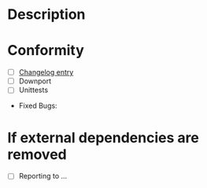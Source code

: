 Description
===========
<!-- Add here descriptions what changes, why it is required, usecases, ... !-->


Conformity
==================

- [ ] [Changelog entry](https://invent.kde.org/education/labplot/-/blob/master/ChangeLog)
- [ ] Downport
- [ ] Unittests
- Fixed Bugs: <!-- Add here the bugs you fixed !-->
<!-- - [ ] [Dokumentation] (TODO) !-->

If external dependencies are removed
==================
- [ ] Reporting to ...
